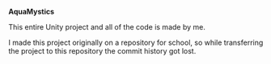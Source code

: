 **AquaMystics**

This entire Unity project and all of the code is made by me.

I made this project originally on a repository for school, so while transferring the project to this repository the commit history got lost.